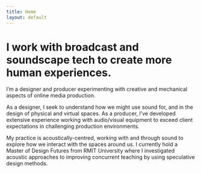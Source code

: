 ```yaml
---
title: Home
layout: default
---
```


# I work with broadcast and soundscape tech to create more human experiences.

I’m  a designer and producer experimenting with creative and mechanical aspects of online media production. 

As a designer, I seek to understand how we might use sound for, and in the design of physical and virtual spaces. As a producer, I’ve developed extensive experience working with audio/visual equipment to exceed client expectations in challenging production environments.

My practice is acoustically-centred, working with and through sound to explore how we interact with the spaces around us. I currently hold a Master of Design Futures from RMIT University where I investigated acoustic approaches to improving concurrent teaching by using speculative design methods.
